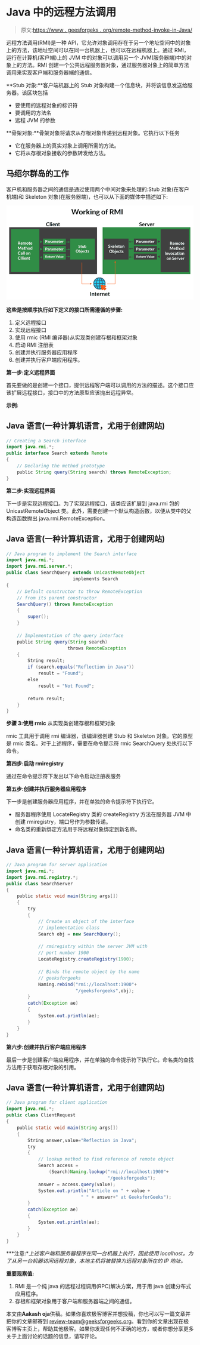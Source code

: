 # Java 中的远程方法调用

> 原文:[https://www . geesforgeks . org/remote-method-invoke-in-Java/](https://www.geeksforgeeks.org/remote-method-invocation-in-java/)

远程方法调用(RMI)是一种 API，它允许对象调用存在于另一个地址空间中的对象上的方法，该地址空间可以在同一台机器上，也可以在远程机器上。通过 RMI，运行在计算机(客户端)上的 JVM 中的对象可以调用另一个 JVM(服务器端)中的对象上的方法。RMI 创建一个公共远程服务器对象，通过服务器对象上的简单方法调用来实现客户端和服务器端的通信。

**Stub 对象:**客户端机器上的 Stub 对象构建一个信息块，并将该信息发送给服务器。该区块包括

*   要使用的远程对象的标识符
*   要调用的方法名
*   远程 JVM 的参数

**骨架对象:**骨架对象将请求从存根对象传递到远程对象。它执行以下任务

*   它在服务器上的真实对象上调用所需的方法。
*   它将从存根对象接收的参数转发给方法。

## 马绍尔群岛的工作

客户机和服务器之间的通信是通过使用两个中间对象来处理的:Stub 对象(在客户机端)和 Skeleton 对象(在服务器端)，也可以从下面的媒体中描述如下:

![](img/d9519e53f8a972082c15ff57f6444f51.png)

**这些是按顺序执行如下定义的接口所需遵循的步骤:**

1.  定义远程接口
2.  实现远程接口
3.  使用 rmic (RMI 编译器)从实现类创建存根和框架对象
4.  启动 RMI 注册表
5.  创建并执行服务器应用程序
6.  创建并执行客户端应用程序。

**第一步:定义远程界面**

首先要做的是创建一个接口，提供远程客户端可以调用的方法的描述。这个接口应该扩展远程接口，接口中的方法原型应该抛出远程异常。

**示例:**

## Java 语言(一种计算机语言，尤用于创建网站)

```java
// Creating a Search interface
import java.rmi.*;
public interface Search extends Remote
{
    // Declaring the method prototype
    public String query(String search) throws RemoteException;
}
```

**第二步:实现远程界面**

下一步是实现远程接口。为了实现远程接口，该类应该扩展到 java.rmi 包的 UnicastRemoteObject 类。此外，需要创建一个默认构造函数，以便从类中的父构造函数抛出 java.rmi.RemoteException。

## Java 语言(一种计算机语言，尤用于创建网站)

```java
// Java program to implement the Search interface
import java.rmi.*;
import java.rmi.server.*;
public class SearchQuery extends UnicastRemoteObject
                         implements Search
{
    // Default constructor to throw RemoteException
    // from its parent constructor
    SearchQuery() throws RemoteException
    {
        super();
    }

    // Implementation of the query interface
    public String query(String search)
                       throws RemoteException
    {
        String result;
        if (search.equals("Reflection in Java"))
            result = "Found";
        else
            result = "Not Found";

        return result;
    }
}
```

**步骤 3:使用 rmic** 从实现类创建存根和框架对象

rmic 工具用于调用 rmi 编译器，该编译器创建 Stub 和 Skeleton 对象。它的原型是 rmic 类名。对于上述程序，需要在命令提示符
rmic SearchQuery 处执行以下命令。

**第四步:启动 rmiregistry**

通过在命令提示符下发出以下命令启动注册表服务

**第五步:创建并执行服务器应用程序**

下一步是创建服务器应用程序，并在单独的命令提示符下执行它。

*   服务器程序使用 LocateRegistry 类的 createRegistry 方法在服务器 JVM 中创建 rmiregistry，端口号作为参数传递。
*   命名类的重新绑定方法用于将远程对象绑定到新名称。

## Java 语言(一种计算机语言，尤用于创建网站)

```java
// Java program for server application
import java.rmi.*;
import java.rmi.registry.*;
public class SearchServer
{
    public static void main(String args[])
    {
        try
        {
            // Create an object of the interface
            // implementation class
            Search obj = new SearchQuery();

            // rmiregistry within the server JVM with
            // port number 1900
            LocateRegistry.createRegistry(1900);

            // Binds the remote object by the name
            // geeksforgeeks
            Naming.rebind("rmi://localhost:1900"+
                          "/geeksforgeeks",obj);
        }
        catch(Exception ae)
        {
            System.out.println(ae);
        }
    }
}
```

**第六步:创建并执行客户端应用程序**

最后一步是创建客户端应用程序，并在单独的命令提示符下执行它。命名类的查找方法用于获取存根对象的引用。

## Java 语言(一种计算机语言，尤用于创建网站)

```java
// Java program for client application
import java.rmi.*;
public class ClientRequest
{
    public static void main(String args[])
    {
        String answer,value="Reflection in Java";
        try
        {
            // lookup method to find reference of remote object
            Search access =
                (Search)Naming.lookup("rmi://localhost:1900"+
                                      "/geeksforgeeks");
            answer = access.query(value);
            System.out.println("Article on " + value +
                            " " + answer+" at GeeksforGeeks");
        }
        catch(Exception ae)
        {
            System.out.println(ae);
        }
    }
}
```

***注意:**上述客户端和服务器程序在同一台机器上执行，因此使用 localhost。为了从另一台机器访问远程对象，本地主机将被替换为远程对象所在的 IP 地址。*

**重要观察值:**

1.  RMI 是一个纯 java 的远程过程调用(RPC)解决方案，用于用 java 创建分布式应用程序。
2.  存根和框架对象用于客户端和服务器端之间的通信。

本文由**Aakash oja**供稿。如果你喜欢极客博客并想投稿，你也可以写一篇文章并把你的文章邮寄到 review-team@geeksforgeeks.org。看到你的文章出现在极客博客主页上，帮助其他极客。如果你发现任何不正确的地方，或者你想分享更多关于上面讨论的话题的信息，请写评论。
